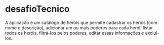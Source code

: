 # desafioTecnico
A aplicação é um catálogo de heróis que permite cadastrar os heróis (com nome e descrição), adicionar um ou mais poderes para cada herói, listar todos os heróis, filtrá-los pelos poderes, editar essas informações e excluí-los..

